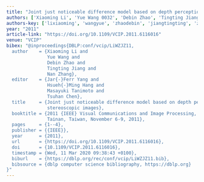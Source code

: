 ```yaml
---
title: "Joint just noticeable difference model based on depth perception for stereoscopic images"
authors: ['Xiaoming Li', 'Yue Wang 0032', 'Debin Zhao', 'Tingting Jiang', 'Nan Zhang']
authors-key: ['lixiaoming', 'wangyue', 'zhaodebin', 'jiangtingting', 'zhangnan']
year: "2011"
article-link: "https://doi.org/10.1109/VCIP.2011.6116016"
venue: "VCIP"
bibex: "@inproceedings{DBLP:conf/vcip/LiWZJZ11,
  author    = {Xiaoming Li and
               Yue Wang and
               Debin Zhao and
               Tingting Jiang and
               Nan Zhang},
  editor    = {Jar{-}Ferr Yang and
               Hsueh{-}Ming Hang and
               Masayuki Tanimoto and
               Tsuhan Chen},
  title     = {Joint just noticeable difference model based on depth perception for
               stereoscopic images},
  booktitle = {2011 {IEEE} Visual Communications and Image Processing, {VCIP} 2011,
               Tainan, Taiwan, November 6-9, 2011},
  pages     = {1--4},
  publisher = {{IEEE}},
  year      = {2011},
  url       = {https://doi.org/10.1109/VCIP.2011.6116016},
  doi       = {10.1109/VCIP.2011.6116016},
  timestamp = {Wed, 11 Mar 2020 09:38:43 +0100},
  biburl    = {https://dblp.org/rec/conf/vcip/LiWZJZ11.bib},
  bibsource = {dblp computer science bibliography, https://dblp.org}
}"
---
```

